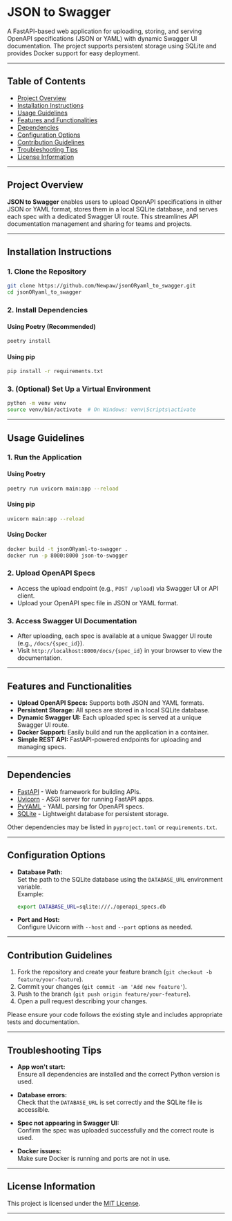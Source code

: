 # JSON to Swagger

A FastAPI-based web application for uploading, storing, and serving OpenAPI specifications (JSON or YAML) with dynamic Swagger UI documentation. The project supports persistent storage using SQLite and provides Docker support for easy deployment.

---

## Table of Contents

- [Project Overview](#project-overview)
- [Installation Instructions](#installation-instructions)
- [Usage Guidelines](#usage-guidelines)
- [Features and Functionalities](#features-and-functionalities)
- [Dependencies](#dependencies)
- [Configuration Options](#configuration-options)
- [Contribution Guidelines](#contribution-guidelines)
- [Troubleshooting Tips](#troubleshooting-tips)
- [License Information](#license-information)

---

## Project Overview

**JSON to Swagger** enables users to upload OpenAPI specifications in either JSON or YAML format, stores them in a local SQLite database, and serves each spec with a dedicated Swagger UI route. This streamlines API documentation management and sharing for teams and projects.

---

## Installation Instructions

### 1. Clone the Repository

```bash
git clone https://github.com/Newpaw/jsonORyaml_to_swagger.git
cd jsonORyaml_to_swagger
```

### 2. Install Dependencies

#### Using Poetry (Recommended)

```bash
poetry install
```

#### Using pip

```bash
pip install -r requirements.txt
```

### 3. (Optional) Set Up a Virtual Environment

```bash
python -m venv venv
source venv/bin/activate  # On Windows: venv\Scripts\activate
```

---

## Usage Guidelines

### 1. Run the Application

#### Using Poetry

```bash
poetry run uvicorn main:app --reload
```

#### Using pip

```bash
uvicorn main:app --reload
```

#### Using Docker

```bash
docker build -t jsonORyaml-to-swagger .
docker run -p 8000:8000 json-to-swagger
```

### 2. Upload OpenAPI Specs

- Access the upload endpoint (e.g., `POST /upload`) via Swagger UI or API client.
- Upload your OpenAPI spec file in JSON or YAML format.

### 3. Access Swagger UI Documentation

- After uploading, each spec is available at a unique Swagger UI route (e.g., `/docs/{spec_id}`).
- Visit `http://localhost:8000/docs/{spec_id}` in your browser to view the documentation.

---

## Features and Functionalities

- **Upload OpenAPI Specs:** Supports both JSON and YAML formats.
- **Persistent Storage:** All specs are stored in a local SQLite database.
- **Dynamic Swagger UI:** Each uploaded spec is served at a unique Swagger UI route.
- **Docker Support:** Easily build and run the application in a container.
- **Simple REST API:** FastAPI-powered endpoints for uploading and managing specs.

---

## Dependencies

- [FastAPI](https://fastapi.tiangolo.com/) - Web framework for building APIs.
- [Uvicorn](https://www.uvicorn.org/) - ASGI server for running FastAPI apps.
- [PyYAML](https://pyyaml.org/) - YAML parsing for OpenAPI specs.
- [SQLite](https://www.sqlite.org/) - Lightweight database for persistent storage.

Other dependencies may be listed in `pyproject.toml` or `requirements.txt`.

---

## Configuration Options

- **Database Path:**  
  Set the path to the SQLite database using the `DATABASE_URL` environment variable.  
  Example:
  ```bash
  export DATABASE_URL=sqlite:///./openapi_specs.db
  ```

- **Port and Host:**  
  Configure Uvicorn with `--host` and `--port` options as needed.

---

## Contribution Guidelines

1. Fork the repository and create your feature branch (`git checkout -b feature/your-feature`).
2. Commit your changes (`git commit -am 'Add new feature'`).
3. Push to the branch (`git push origin feature/your-feature`).
4. Open a pull request describing your changes.

Please ensure your code follows the existing style and includes appropriate tests and documentation.

---

## Troubleshooting Tips

- **App won't start:**  
  Ensure all dependencies are installed and the correct Python version is used.

- **Database errors:**  
  Check that the `DATABASE_URL` is set correctly and the SQLite file is accessible.

- **Spec not appearing in Swagger UI:**  
  Confirm the spec was uploaded successfully and the correct route is used.

- **Docker issues:**  
  Make sure Docker is running and ports are not in use.

---

## License Information

This project is licensed under the [MIT License](LICENSE).

---